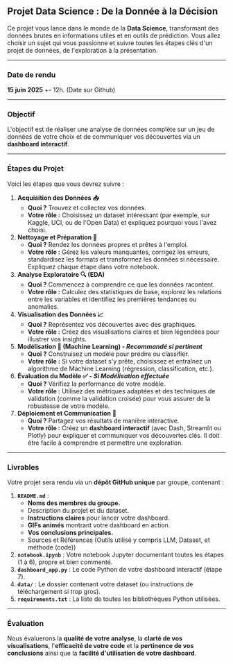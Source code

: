 ## Projet Data Science : De la Donnée à la Décision

Ce projet vous lance dans le monde de la **Data Science**, transformant des données brutes en informations utiles et en outils de prédiction. Vous allez choisir un sujet qui vous passionne et suivre toutes les étapes clés d'un projet de données, de l'exploration à la présentation.

---

### Date de rendu

**15 juin 2025** +- 12h. (Date sur Github)

---

### Objectif

L'objectif est de réaliser une analyse de données complète sur un jeu de données de votre choix et de communiquer vos découvertes via un **dashboard interactif**.

---

### Étapes du Projet

Voici les étapes que vous devrez suivre :

1.  **Acquisition des Données 📥**
    * **Quoi ?** Trouvez et collectez vos données.
    * **Votre rôle :** Choisissez un dataset intéressant (par exemple, sur Kaggle, UCI, ou de l'Open Data) et expliquez pourquoi vous l'avez choisi.
2.  **Nettoyage et Préparation 🧼**
    * **Quoi ?** Rendez les données propres et prêtes à l'emploi.
    * **Votre rôle :** Gérez les valeurs manquantes, corrigez les erreurs, standardisez les formats et transformez les données si nécessaire. Expliquez chaque étape dans votre notebook.
3.  **Analyse Exploratoire 🔍 (EDA)**
    * **Quoi ?** Commencez à comprendre ce que les données racontent.
    * **Votre rôle :** Calculez des statistiques de base, explorez les relations entre les variables et identifiez les premières tendances ou anomalies.
4.  **Visualisation des Données 📈**
    * **Quoi ?** Représentez vos découvertes avec des graphiques.
    * **Votre rôle :** Créez des visualisations claires et bien légendées pour illustrer vos insights.
5.  **Modélisation 🤖 (Machine Learning) - *Recommandé si pertinent***
    * **Quoi ?** Construisez un modèle pour prédire ou classifier.
    * **Votre rôle :** Si votre dataset s'y prête, choisissez et entraînez un algorithme de Machine Learning (régression, classification, etc.).
6.  **Évaluation du Modèle ✅ - *Si Modélisation effectuée***
    * **Quoi ?** Vérifiez la performance de votre modèle.
    * **Votre rôle :** Utilisez des métriques adaptées et des techniques de validation (comme la validation croisée) pour vous assurer de la robustesse de votre modèle.
7.  **Déploiement et Communication 🚀**
    * **Quoi ?** Partagez vos résultats de manière interactive.
    * **Votre rôle :** Créez un **dashboard interactif** (avec Dash, Streamlit ou Plotly) pour expliquer et communiquer vos découvertes clés. Il doit être facile à comprendre et permettre une exploration.

---

### Livrables

Votre projet sera rendu via un **dépôt GitHub unique** par groupe, contenant :

1.  **`README.md`** :
    * **Noms des membres du groupe.**
    * Description du projet et du dataset.
    * **Instructions claires** pour lancer votre dashboard.
    * **GIFs animés** montrant votre dashboard en action.
    * **Vos conclusions principales.**
    * Sources et Références (Outils utilisé y compris LLM, Dataset, et méthode (code))
2.  **`notebook.ipynb`** : Votre notebook Jupyter documentant toutes les étapes (1 à 6), propre et bien commenté.
3.  **`dashboard_app.py`** : Le code Python de votre dashboard interactif (étape 7).
4.  **`data/`** : Le dossier contenant votre dataset (ou instructions de téléchargement si trop gros).
5.  **`requirements.txt`** : La liste de toutes les bibliothèques Python utilisées.

---

### Évaluation

Nous évaluerons la **qualité de votre analyse**, la **clarté de vos visualisations**, l'**efficacité de votre code** et la **pertinence de vos conclusions** ainsi que la **facilité d'utilisation de votre dashboard**.